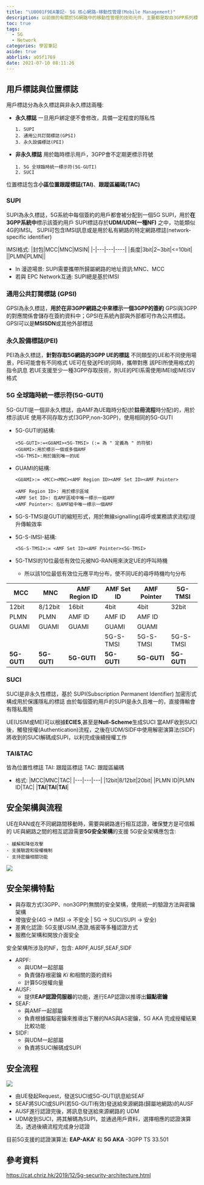 ```yaml
---
title: "\U0001F9EA筆記- 5G 核心網路-移動性管理(Mobile Management)"
description: 以前做的有關於5G網路中的移動性管理的技術元件，主要都是取自3GPP系列標準
toc: true
tags:
  - 5G
  - Network
categories: 學習筆記
aside: true
abbrlink: a05f1769
date: 2021-07-10 08:11:26
---
```


## 用戶標誌與位置標誌
用戶標誌分為永久標誌與非永久標誌兩種:
- **永久標誌**
	一旦用戶綁定便不會修改，具備一定程度的隱私性
	
	```[]
	1. SUPI
	2. 通用公共訂閱標誌(GPSI)
	3. 永久設備標誌(PEI)
	```
- **非永久標誌**
	用於臨時標示用戶，3GPP會不定期更標示符號
	```[]
	1. 5G 全球臨時統一標示符(5G-GUTI)
	2. SUCI
	```
位置標誌包含**小區位置跟蹤標誌(TAI)**、**跟蹤區編碼(TAC)**
### SUPI
SUPI為永久標誌，5G系統中每個簽約的用戶都會被分配到一個5G SUPI，用於**在3GPP系統中**標示該簽約用戶
SUPI標誌存於**UDM/UDR(一種NF)** 之中，功能類似4G的IMSI。
SUPI可包含IMSI訊息或是用於私有網路的特定網路標誌(network-specific identifier)

IMSI格式:
|封包|MCC|MNC|MSIN|
|-|---|---|----|
|長度|3bit|2~3bit|<=10bit|
||PLMN|PLMN||
- In 漫遊場景: SUPI需要攜帶所歸屬網路的地址資訊:MNC、MCC
- 若與 EPC Network互通: SUPI總是基於IMSI

### 通用公共訂閱標誌 (GPSI)
GPSI為永久標誌，**用於在非3GPP網路之中來標示一個3GPP的簽約**
GPSI與3GPP的對應關係會儲存在簽約資料中；GPSI在系統內部與外部都可作為公共標誌。
GPSI可以是**MSISDN**或其他外部標誌

### 永久設備標誌(PEI)
PEI為永久標誌，**針對存取5G網路的3GPP UE的標誌**
不同類型的UE和不同使用場景，PEI可能會有不同格式
UE可在發送PEI的同時，攜帶對應 該PEI所使用格式的指令訊息
若UE支援至少一種3GPP存取技術，則UE的PEI系需使用IMEI或IMEISV格式

### 5G 全球臨時統一標示符(5G-GUTI)
5G-GUTI是一個非永久標誌，由AMF為UE臨時分配(於**註冊流程**時分配)的，用於標示該UE
使用不同存取方式(3GPP,non-3GPP)，使用相同的5G-GUTI
 - 5G-GUTI的結構:
  	```
	<5G-GUTI>:=<GUAMI><5G-TMSI> (:= 為 " 定義為 " 的符號)
	<GUAMI>:用於標示一個或多個AMF
	<5G-TMSI>:用於識別唯一的UE
	```
- GUAMI的結構:
	```
	<GUAMI>:= <MCC><MNC><AMF Region ID><AMF Set ID><AMF Pointer>
	
	<AMF Region ID>: 用於標示區域
	<AMF Set ID>: 在AMF區域中唯一標示一組AMF
	<AMF Pointer>: 在AMF組中唯一標示一個AMF 
	```
	
- 5G-S-TMSI是GUTI的縮短形式，用於無線signalling(尋呼或業務請求流程)提升傳輸效率
- 5G-S-IMSI-結構:
	```
	<5G-S-TMSI>:= <AMF Set ID><AMF Pointer><5G-TMSI>
	```
	
- 5G-TMSI的10位最低有效位元被NG-RAN用來決定UE的呼叫時機
	- 所以該10位最低有效位元應平均分布，使不同UE的尋呼時機均勻分布

|MCC|MNC|AMF Region ID|AMF Set ID|AMF Pointer|5G-TMSI|
|---|---|-------------|----------|-----------|-------|
|12bit|8/12bit|16bit|4bit|4bit|32bit|
|PLMN|PLMN|AMF ID|AMF ID| AMF ID|
|GUAMI|GUAMI|GUAMI|GUAMI|GUAMI|
||||5G-S-TMSI|5G-S-TMSI|5G-S-TMSI|
|**5G-GUTI**|**5G-GUTI**|**5G-GUTI**|**5G-GUTI**|**5G-GUTI**|**5G-GUTI**|

### SUCI
SUCI是非永久性標誌，基於 SUPI(Subscription Permanent Identifier) 加密形式構成用於保護隱私的標誌
由於每個簽約用戶的SUPI是永久且唯一的，直接傳輸會有隱私風險

UE(USIM或ME)可以根據**ECIES**,甚至是**Null-Scheme**生成SUCI
當AMF收到SUCI後，觸發授權(Authentication)流程，之後在UDM/SIDF中使用解密演算法(SIDF)將收到的SUCI解碼成SUPI，以利完成後續授權工作

### TAI&TAC
皆為位置性標誌
TAI: 跟蹤區標誌
TAC: 跟蹤區編碼
- 格式:
	|MCC|MNC|TAC|
	|---|---|---|
	|12bit|8/12bit|20bit|
	|PLMN ID|PLMN ID|TAC|
	|**TAI**|**TAI**|**TAI**|

## 安全架構與流程
UE在RAN或在不同網路間移動時，需要與網路進行相互認證，確保雙方是可信賴的
UE與網路之間的相互認證需要**5G安全架構**的支援
5G安全架構應包含:
```[]
- 緩解和降低攻擊
- 支援驗證和授權機制
- 支持密鑰相關功能
```
![](https://i.imgur.com/mY2DamY.png)

## 安全架構特點
- 與存取方式(3GPP、non3GPP)無關的安全架構，使用統一的驗證方法與密鑰架構
- 增強安全(4G → IMSI → 不安全 | 5G → SUCI/SUPI → 安全)
- 差異化認證: 5G支援USIM,憑證,帳密等多種認證方式
- 服務化架構和開放介面安全

安全架構所涉及的NF，包含: ARPF,AUSF,SEAF,SIDF
- ARPF:
	- 與UDM一起部屬
	- 負責儲存根密鑰 $Ki$ 和相關的簽約資料
	- 計算5G授權向量
- AUSF:
	- 提供**EAP認證伺服器**的功能，進行EAP認證以推導出**錨點密鑰** 
- SEAF:
	- 與AMF一起部屬
	- 負責根據錨點密鑰來推導出下層的NAS與AS密鑰，5G AKA 完成授權結果比較功能
- SIDF:
	- 與UDM一起部屬
	- 負責將SUCI解碼成SUPI 

## 安全流程
![](https://i.imgur.com/GuQNm2p.png)

- 由UE發起Request，發送SUCI或5G-GUTI訊息給SEAF
- SEAF將SUCI或SUPI(若5G-GUTI有效)發送給來源網路(歸屬地網路)的AUSF
- AUSF進行認證完後，將訊息發送給來源網路的 UDM
- UDM收到SUCI，將其解碼為SUPI，並通過用戶資料，選擇相應的認證演算法，透過後續流程完成身分認證

目前5G支援的認證演算法: **EAP-AKA'** 和 **5G AKA** -3GPP TS 33.501

## 參考資料
https://cat.chriz.hk/2019/12/5g-security-architecture.html
